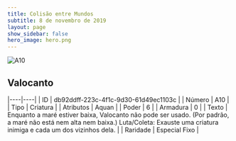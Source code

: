 ```yaml
---
title: Colisão entre Mundos
subtitle: 8 de novembro de 2019
layout: page
show_sidebar: false
hero_image: hero.png
---
```


![A10](https://cdn.keyforgegame.com/media/card_front/pt/453_A10_HQJFQP6894H_pt.png)

## Valocanto

|----|----|
| ID | db92ddff-223c-4f1c-9d30-61d49ec1103c |
| Número | A10 |
| Tipo | Criatura |
| Atributos | Aquan |
| Poder | 6 |
| Armadura | 0 |
| Texto | Enquanto a maré estiver baixa, Valocanto não pode ser usado. (Por padrão, a maré não está nem alta nem baixa.) Luta/Coleta: Exauste uma criatura inimiga e cada um dos vizinhos dela. |
| Raridade | Especial Fixo |
